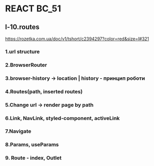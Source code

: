 # REACT BC_51

## l-10.routes

https://rozetka.com.ua/doc/v1/tshort/c2394297?color=red&size=l#321

### 1.url structure
### 2.BrowserRouter
### 3.browser-history -> location | history - принцип роботи 
### 4.Routes(path, inserted routes)
### 5.Change url -> render page by path
### 6.Link, NavLink, styled-component, activeLink
### 7.Navigate
### 8.Params, useParams
### 9. Route - index, Outlet
